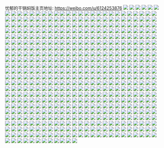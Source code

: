 忧郁的干锅焖饭主页地址: https://weibo.com/u/6124253876 
![](https://wx4.sinaimg.cn/mw2000/006GsKckly1h9ez8icnlnj30mz0ka0vz.jpg) 
![](https://wx4.sinaimg.cn/mw2000/006GsKckly1h9eyzya36gj30mz08gwev.jpg) 
![](https://wx4.sinaimg.cn/mw2000/006GsKckly1h9ey9s7nzij30sg099wgf.jpg) 
![](https://wx4.sinaimg.cn/mw2000/006GsKckly1h9etzf5dm7j308b08b0sm.jpg) 
![](https://wx4.sinaimg.cn/mw2000/006GsKckly1h9etzfcpxpj308b08b3yj.jpg) 
![](https://wx4.sinaimg.cn/mw2000/006GsKckly1h9etzfkvmkj308b08bq2v.jpg) 
![](https://wx4.sinaimg.cn/mw2000/006GsKckly1h9etzft1xaj308b08ba9y.jpg) 
![](https://wx4.sinaimg.cn/mw2000/006GsKckly1h9etzg009aj308b08b3ym.jpg) 
![](https://wx4.sinaimg.cn/mw2000/006GsKckly1h9etzgabx3j308b08bmx3.jpg) 
![](https://wx4.sinaimg.cn/mw2000/006GsKckly1h9etzgi089j308b08bdfs.jpg) 
![](https://wx4.sinaimg.cn/mw2000/006GsKckly1h9etzeqip7j308b08bdft.jpg) 
![](https://wx4.sinaimg.cn/mw2000/006GsKckly1h9etzgp1jcj308b08bq2w.jpg) 
![](https://wx4.sinaimg.cn/mw2000/006GsKckly1h9estdivlej31m120c7wh.jpg) 
![](https://wx4.sinaimg.cn/mw2000/006GsKckly1h9em09efqdj30n01dsgpk.jpg) 
![](https://wx4.sinaimg.cn/mw2000/006GsKckly1h9duochwqaj30n00hwwg8.jpg) 
![](https://wx4.sinaimg.cn/mw2000/006GsKckly1h9dj7imtyjj30mz0gv75t.jpg) 
![](https://wx4.sinaimg.cn/mw2000/006GsKckly1h9d0r8miz7j30n01ds4cu.jpg) 
![](https://wx4.sinaimg.cn/mw2000/006GsKckly1h9d0ox98pnj30n01ds1bt.jpg) 
![](https://wx4.sinaimg.cn/mw2000/006GsKckly1h9cu45gqquj30mz0b10u8.jpg) 
![](https://wx4.sinaimg.cn/mw2000/006GsKckly1h9cqtadcuyj31ds0n0qu5.jpg) 
![](https://wx4.sinaimg.cn/mw2000/006GsKckly1h9cmrhu5pcj30n01dsdk4.jpg) 
![](https://wx4.sinaimg.cn/mw2000/006GsKckly1h9cmrg51q6j30n01ds0y9.jpg) 
![](https://wx4.sinaimg.cn/mw2000/006GsKckly1h9cffo44roj30n01dsjtu.jpg) 
![](https://wx4.sinaimg.cn/mw2000/006GsKckly1h9ccro6w5wj30wm17inbf.jpg) 
![](https://wx4.sinaimg.cn/mw2000/006GsKckly1h9bvbof6r2j30n01dshdt.jpg) 
![](https://wx4.sinaimg.cn/mw2000/006GsKckly1h9bvbf6vs7j30n01dsqv5.jpg) 
![](https://wx4.sinaimg.cn/mw2000/006GsKckly1h9bvbd4ftxj30n01dsqv5.jpg) 
![](https://wx4.sinaimg.cn/mw2000/006GsKckly1h9bsc1bskaj30n01ds4qp.jpg) 
![](https://wx4.sinaimg.cn/mw2000/006GsKckly1h9ble1d3zzj30n01dsq6y.jpg) 
![](https://wx4.sinaimg.cn/mw2000/006GsKckly1h9ble2yjgbj30n01dse1r.jpg) 
![](https://wx4.sinaimg.cn/mw2000/006GsKckly1h9bl16bp30j30n01dsqv5.jpg) 
![](https://wx4.sinaimg.cn/mw2000/006GsKckly1h9bl16qzbbj30n01dsdhx.jpg) 
![](https://wx4.sinaimg.cn/mw2000/006GsKckly1h9bjwsqjbqj30n01ds49d.jpg) 
![](https://wx4.sinaimg.cn/mw2000/006GsKckly1h9bi6n9j4aj30n01ds1kx.jpg) 
![](https://wx4.sinaimg.cn/mw2000/006GsKckly1h9bhncvyw9j30n01dsx6p.jpg) 
![](https://wx4.sinaimg.cn/mw2000/006GsKckly1h9acy6waqcj30wm17inbf.jpg) 
![](https://wx4.sinaimg.cn/mw2000/006GsKckly1h9a2t2kwp3j30n01dswme.jpg) 
![](https://wx4.sinaimg.cn/mw2000/006GsKckly1h99zv2haunj308b08b0sm.jpg) 
![](https://wx4.sinaimg.cn/mw2000/006GsKckly1h99zv30hu5j308b08b3yj.jpg) 
![](https://wx4.sinaimg.cn/mw2000/006GsKckly1h99zv3bzmkj308b08bq2v.jpg) 
![](https://wx4.sinaimg.cn/mw2000/006GsKckly1h99zv481kuj308b08ba9y.jpg) 
![](https://wx4.sinaimg.cn/mw2000/006GsKckly1h99zv4tqvij308b08b3ym.jpg) 
![](https://wx4.sinaimg.cn/mw2000/006GsKckly1h99zv53t1zj308b08bmx3.jpg) 
![](https://wx4.sinaimg.cn/mw2000/006GsKckly1h99zv3u6y1j308b08bdfs.jpg) 
![](https://wx4.sinaimg.cn/mw2000/006GsKckly1h99zv5bqcrj308b08bdft.jpg) 
![](https://wx4.sinaimg.cn/mw2000/006GsKckly1h99zv5mzuwj308b08bq2w.jpg) 
![](https://wx4.sinaimg.cn/mw2000/006GsKckly1h99c96zshlj30n017ywgi.jpg) 
![](https://wx4.sinaimg.cn/mw2000/006GsKckly1h99ca1yzmrj30h30su0tv.jpg) 
![](https://wx4.sinaimg.cn/mw2000/006GsKckly1h99ca2adyjj30mz0ktjss.jpg) 
![](https://wx4.sinaimg.cn/mw2000/006GsKckly1h999ddhvxmj30n01dsq61.jpg) 
![](https://wx4.sinaimg.cn/mw2000/006GsKckly1h999bd1od8j30n00koabe.jpg) 
![](https://wx4.sinaimg.cn/mw2000/006GsKckly1h9952aaa7fj30mz0ie75t.jpg) 
![](https://wx4.sinaimg.cn/mw2000/006GsKckly1h992swlrn3j308b08b0sm.jpg) 
![](https://wx4.sinaimg.cn/mw2000/006GsKckly1h992t761qlj308b08b3yj.jpg) 
![](https://wx4.sinaimg.cn/mw2000/006GsKckly1h992swtmosj308b08bq2v.jpg) 
![](https://wx4.sinaimg.cn/mw2000/006GsKckly1h992sx2lfij308b08ba9y.jpg) 
![](https://wx4.sinaimg.cn/mw2000/006GsKckly1h992sxdummj308b08b3ym.jpg) 
![](https://wx4.sinaimg.cn/mw2000/006GsKckly1h992sxp87rj308b08bmx3.jpg) 
![](https://wx4.sinaimg.cn/mw2000/006GsKckly1h992sy29bdj308b08bdfs.jpg) 
![](https://wx4.sinaimg.cn/mw2000/006GsKckly1h992sybtbfj308b08bdft.jpg) 
![](https://wx4.sinaimg.cn/mw2000/006GsKckly1h992swf0g8j308b08bq2w.jpg) 
![](https://wx4.sinaimg.cn/mw2000/006GsKckly1h98bghpdnxj30tx0txjtp.jpg) 
![](https://wx4.sinaimg.cn/mw2000/006GsKckly1h98aifvyl0j30n01dsnka.jpg) 
![](https://wx4.sinaimg.cn/mw2000/006GsKckly1h981r4ycqvj30mz0ryteh.jpg) 
![](https://wx4.sinaimg.cn/mw2000/006GsKckly1h980tut2rpj30k70fojug.jpg) 
![](https://wx4.sinaimg.cn/mw2000/006GsKckly1h97zqdo7xuj31ds0n0k55.jpg) 
![](https://wx4.sinaimg.cn/mw2000/006GsKckly1h97zqclxzgj31ds0n0qst.jpg) 
![](https://wx4.sinaimg.cn/mw2000/006GsKckly1h9729zbghpj31ds0n0goq.jpg) 
![](https://wx4.sinaimg.cn/mw2000/006GsKckly1h970b8laipj30n01dsqby.jpg) 
![](https://wx4.sinaimg.cn/mw2000/006GsKckly1h96o52mi4dj30n01dsah5.jpg) 
![](https://wx4.sinaimg.cn/mw2000/006GsKckly1h95pbw20ucj30h50jsq63.jpg) 
![](https://wx4.sinaimg.cn/mw2000/006GsKckly1h94tznpnkjj31ds0n0nd7.jpg) 
![](https://wx4.sinaimg.cn/mw2000/006GsKckly1h94svfgzyaj30q90q9jvx.jpg) 
![](https://wx4.sinaimg.cn/mw2000/006GsKckly1h94svf2pd9j30jg0dm75v.jpg) 
![](https://wx4.sinaimg.cn/mw2000/006GsKckly1h947mfbydij31ds0n0gqm.jpg) 
![](https://wx4.sinaimg.cn/mw2000/006GsKckly1h933bbxnapj31ds0n0193.jpg) 
![](https://wx4.sinaimg.cn/mw2000/006GsKckly1h931oqkkapj31ds0n0wj8.jpg) 
![](https://wx4.sinaimg.cn/mw2000/006GsKckly1h92kvpgny0j30n01dsqa2.jpg) 
![](https://wx4.sinaimg.cn/mw2000/006GsKckly1h92iooimxjj31ds0n0h0e.jpg) 
![](https://wx4.sinaimg.cn/mw2000/006GsKckly1h92iopkofyj31ds0n0aqg.jpg) 
![](https://wx4.sinaimg.cn/mw2000/006GsKckly1h92ioqvyf5j31ds0n017m.jpg) 
![](https://wx4.sinaimg.cn/mw2000/006GsKckly1h92b0kvo8nj31ds0n0798.jpg) 
![](https://wx4.sinaimg.cn/mw2000/006GsKckly1h927bex86kj31ds0n07fz.jpg) 
![](https://wx4.sinaimg.cn/mw2000/006GsKckly1h927bh2bw5j31ds0n0nea.jpg) 
![](https://wx4.sinaimg.cn/mw2000/006GsKckly1h921in2t5dj30cz0ewdhp.jpg) 
![](https://wx4.sinaimg.cn/mw2000/006GsKckly1h914gc3rcmj30n01dsmyv.jpg) 
![](https://wx4.sinaimg.cn/mw2000/006GsKckly1h911ch22sgj31ds0n0n8u.jpg) 
![](https://wx4.sinaimg.cn/mw2000/006GsKckly1h90y1gfyl4j30n01dsar9.jpg) 
![](https://wx4.sinaimg.cn/mw2000/006GsKckly1h90vb96nhnj30n00kk0td.jpg) 
![](https://wx4.sinaimg.cn/mw2000/006GsKckly1h90oj4wmhxj30n01dsaja.jpg) 
![](https://wx4.sinaimg.cn/mw2000/006GsKckly1h908ac3dl9j30qo5qhe81.jpg) 
![](https://wx4.sinaimg.cn/mw2000/006GsKckly1h903ibz24dj30n01dsq8a.jpg) 
![](https://wx4.sinaimg.cn/mw2000/006GsKckly1h8zqu2ckx3j31250tcwmr.jpg) 
![](https://wx4.sinaimg.cn/mw2000/006GsKckly1h8z45c7aj9j30n01dsnhj.jpg) 
![](https://wx4.sinaimg.cn/mw2000/006GsKckly1h8yvdoc6cij30n00fcgnp.jpg) 
![](https://wx4.sinaimg.cn/mw2000/006GsKckly1h8ygy2ztb2j30gy0h677w.jpg) 
![](https://wx4.sinaimg.cn/mw2000/006GsKckly1h8ygy38zbqj30gy0h6n1g.jpg) 
![](https://wx4.sinaimg.cn/mw2000/006GsKckly1h8ygy3gpnwj30gy0h6dib.jpg) 
![](https://wx4.sinaimg.cn/mw2000/006GsKckly1h8ygy3qo2pj30gy0h6jvk.jpg) 
![](https://wx4.sinaimg.cn/mw2000/006GsKckly1h8ygy416xvj30gy0h6dkc.jpg) 
![](https://wx4.sinaimg.cn/mw2000/006GsKckly1h8ygy4k33cj30gy0h6n07.jpg) 
![](https://wx4.sinaimg.cn/mw2000/006GsKckly1h8ygy4u9xyj30gy0h6djp.jpg) 
![](https://wx4.sinaimg.cn/mw2000/006GsKckly1h8ygy53kzlj30gy0h6n1u.jpg) 
![](https://wx4.sinaimg.cn/mw2000/006GsKckly1h8ygy2ndf6j30gy0h641s.jpg) 
![](https://wx4.sinaimg.cn/mw2000/006GsKckly1h8yemoz2itj31ds0n0jvb.jpg) 
![](https://wx4.sinaimg.cn/mw2000/006GsKckly1h8yee5y2ksj31ds0n0tbs.jpg) 
![](https://wx4.sinaimg.cn/mw2000/006GsKckly1h8xvii3iegj31ds0n0dsr.jpg) 
![](https://wx4.sinaimg.cn/mw2000/006GsKckly1h8xf0504a0j30vp0stan5.jpg) 
![](https://wx4.sinaimg.cn/mw2000/006GsKckly1h8x9qo2mnjj308b08b0sm.jpg) 
![](https://wx4.sinaimg.cn/mw2000/006GsKckly1h8x9qo8x1pj308b08b3yj.jpg) 
![](https://wx4.sinaimg.cn/mw2000/006GsKckly1h8x9qofrbwj308b08bq2v.jpg) 
![](https://wx4.sinaimg.cn/mw2000/006GsKckly1h8x9qonhtqj308b08ba9y.jpg) 
![](https://wx4.sinaimg.cn/mw2000/006GsKckly1h8x9qotb2mj308b08b3ym.jpg) 
![](https://wx4.sinaimg.cn/mw2000/006GsKckly1h8x9qoyjfbj308b08bmx3.jpg) 
![](https://wx4.sinaimg.cn/mw2000/006GsKckly1h8x9qnwnftj308b08bdfs.jpg) 
![](https://wx4.sinaimg.cn/mw2000/006GsKckly1h8x9qp93jfj308b08bdft.jpg) 
![](https://wx4.sinaimg.cn/mw2000/006GsKckly1h8x9qpg5c8j308b08bq2w.jpg) 
![](https://wx4.sinaimg.cn/mw2000/006GsKckly1h8wqgr3w8qj30u011tdh6.jpg) 
![](https://wx4.sinaimg.cn/mw2000/006GsKckly1h8wptah437j30n01dsjzn.jpg) 
![](https://wx4.sinaimg.cn/mw2000/006GsKckly1h8wptmqye2j30n01dsajh.jpg) 
![](https://wx4.sinaimg.cn/mw2000/006GsKckly1h8wkgwss6bj30n015btdg.jpg) 
![](https://wx4.sinaimg.cn/mw2000/006GsKckly1h8wfs3bd2oj30mz0a1wgu.jpg) 
![](https://wx4.sinaimg.cn/mw2000/006GsKckly1h8wasaauvdj30n01dsnhi.jpg) 
![](https://wx4.sinaimg.cn/mw2000/006GsKckly1h8vqwioe27j308b08b0sm.jpg) 
![](https://wx4.sinaimg.cn/mw2000/006GsKckly1h8vqwiui4tj308b08b3yj.jpg) 
![](https://wx4.sinaimg.cn/mw2000/006GsKckly1h8vqwj4rocj308b08bq2v.jpg) 
![](https://wx4.sinaimg.cn/mw2000/006GsKckly1h8vqwjc8ouj308b08ba9y.jpg) 
![](https://wx4.sinaimg.cn/mw2000/006GsKckly1h8vqwjixjij308b08b3ym.jpg) 
![](https://wx4.sinaimg.cn/mw2000/006GsKckly1h8vqwjoyc7j308b08bmx3.jpg) 
![](https://wx4.sinaimg.cn/mw2000/006GsKckly1h8vqwigx49j308b08bdfs.jpg) 
![](https://wx4.sinaimg.cn/mw2000/006GsKckly1h8vqwjxuejj308b08bdft.jpg) 
![](https://wx4.sinaimg.cn/mw2000/006GsKckly1h8vqwk58ugj308b08bq2w.jpg) 
![](https://wx4.sinaimg.cn/mw2000/006GsKckly1h8voif2dbyj30n01dstdc.jpg) 
![](https://wx4.sinaimg.cn/mw2000/006GsKckly1h8vj795f7sj30n01ds45n.jpg) 
![](https://wx4.sinaimg.cn/mw2000/006GsKckly1h8vg1j26vcj31ds0n0wzl.jpg) 
![](https://wx4.sinaimg.cn/mw2000/006GsKckly1h8vg1la48bj31ds0n0dyp.jpg) 
![](https://wx4.sinaimg.cn/mw2000/006GsKckly1h8vg1hdfurj31ds0n0kcl.jpg) 
![](https://wx4.sinaimg.cn/mw2000/006GsKckly1h8vduj9l2kj31ds0n0ahn.jpg) 
![](https://wx4.sinaimg.cn/mw2000/006GsKckly1h8vcr5d8o2j30u01407b0.jpg) 
![](https://wx4.sinaimg.cn/mw2000/006GsKckly1h8v6w6ybsjj31ds0n0dxm.jpg) 
![](https://wx4.sinaimg.cn/mw2000/006GsKckly1h8v6w848kbj31ds0n0qk9.jpg) 
![](https://wx4.sinaimg.cn/mw2000/006GsKckly1h8v6w8wlo5j31ds0n07g3.jpg) 
![](https://wx4.sinaimg.cn/mw2000/006GsKckly1h8v6wb02s3j31ds0n01kx.jpg) 
![](https://wx4.sinaimg.cn/mw2000/006GsKckly1h8v5dzjhdvj30mw06qt9t.jpg) 
![](https://wx4.sinaimg.cn/mw2000/006GsKckly1h8v5dzu26uj30rs14a431.jpg) 
![](https://wx4.sinaimg.cn/mw2000/006GsKckly1h8v5e052caj30rs15o44v.jpg) 
![](https://wx4.sinaimg.cn/mw2000/006GsKckly1h8v5e0e3jrj30nx0nxtbo.jpg) 
![](https://wx4.sinaimg.cn/mw2000/006GsKckly1h8v3gyrl4gj30n01dswuy.jpg) 
![](https://wx4.sinaimg.cn/mw2000/006GsKckly1h8v3gxujtpj30n01dsn0x.jpg) 
![](https://wx4.sinaimg.cn/mw2000/006GsKckly1h8v1tkplmvj30n01ds0vu.jpg) 
![](https://wx4.sinaimg.cn/mw2000/006GsKckly1h8uz6kf2bvj31ds0n0qio.jpg) 
![](https://wx4.sinaimg.cn/mw2000/006GsKckly1h8uwy2wy7jj308b08b0sm.jpg) 
![](https://wx4.sinaimg.cn/mw2000/006GsKckly1h8uwy338lpj308b08b3yj.jpg) 
![](https://wx4.sinaimg.cn/mw2000/006GsKckly1h8uwy39n30j308b08bq2v.jpg) 
![](https://wx4.sinaimg.cn/mw2000/006GsKckly1h8uwy3f08uj308b08ba9y.jpg) 
![](https://wx4.sinaimg.cn/mw2000/006GsKckly1h8uwy3k7daj308b08b3ym.jpg) 
![](https://wx4.sinaimg.cn/mw2000/006GsKckly1h8uwy2quhjj308b08bmx3.jpg) 
![](https://wx4.sinaimg.cn/mw2000/006GsKckly1h8uwy3qfu1j308b08bdfs.jpg) 
![](https://wx4.sinaimg.cn/mw2000/006GsKckly1h8uwy3x9uzj308b08bdft.jpg) 
![](https://wx4.sinaimg.cn/mw2000/006GsKckly1h8uwy421hkj308b08bq2w.jpg) 
![](https://wx4.sinaimg.cn/mw2000/006GsKckly1h8u7tc8n4uj30n013q0xm.jpg) 
![](https://wx4.sinaimg.cn/mw2000/006GsKckly1h8u7tbzantj30n010jag0.jpg) 
![](https://wx4.sinaimg.cn/mw2000/006GsKckly1h8u3s15d4zj30lm0xtgqb.jpg) 
![](https://wx4.sinaimg.cn/mw2000/006GsKckly1h8u3s1g6t5j30k60xftfh.jpg) 
![](https://wx4.sinaimg.cn/mw2000/006GsKckly1h8u1of6vezj30jm0ivjtt.jpg) 
![](https://wx4.sinaimg.cn/mw2000/006GsKckly1h8t6pt3x3pj30n01dsdun.jpg) 
![](https://wx4.sinaimg.cn/mw2000/006GsKckly1h8t6p7atb2j32de35sqv5.jpg) 
![](https://wx4.sinaimg.cn/mw2000/006GsKckly1h8t5bo3umfj30n01ds0vu.jpg) 
![](https://wx4.sinaimg.cn/mw2000/006GsKckly1h8t2jfqdj5j31ds0n0qr3.jpg) 
![](https://wx4.sinaimg.cn/mw2000/006GsKckly1h8stc3imjxj30dz030wf6.jpg) 
![](https://wx4.sinaimg.cn/mw2000/006GsKckly1h8srdsas68j30sg0sgqb9.jpg) 
![](https://wx4.sinaimg.cn/mw2000/006GsKckly1h8sr7ze0y1j30n01ds4e9.jpg) 
![](https://wx4.sinaimg.cn/mw2000/006GsKckly1h8squg9ithj30n00aewfv.jpg) 
![](https://wx4.sinaimg.cn/mw2000/006GsKckly1h8smtv7033j308b08b0sm.jpg) 
![](https://wx4.sinaimg.cn/mw2000/006GsKckly1h8smtvd0zxj308b08b3yj.jpg) 
![](https://wx4.sinaimg.cn/mw2000/006GsKckly1h8smtvphjwj308b08bq2v.jpg) 
![](https://wx4.sinaimg.cn/mw2000/006GsKckly1h8smtuymtaj308b08ba9y.jpg) 
![](https://wx4.sinaimg.cn/mw2000/006GsKckly1h8smtvwmkuj308b08b3ym.jpg) 
![](https://wx4.sinaimg.cn/mw2000/006GsKckly1h8smtx0pnbj308b08bmx3.jpg) 
![](https://wx4.sinaimg.cn/mw2000/006GsKckly1h8smtyclgpj308b08bdfs.jpg) 
![](https://wx4.sinaimg.cn/mw2000/006GsKckly1h8smtyjvajj308b08bdft.jpg) 
![](https://wx4.sinaimg.cn/mw2000/006GsKckly1h8smtyshzcj308b08bq2w.jpg) 
![](https://wx4.sinaimg.cn/mw2000/006GsKckly1h8smkoyivij30sg0rgaf7.jpg) 
![](https://wx4.sinaimg.cn/mw2000/006GsKckly1h8smkp8h3qj30dc0dcmyc.jpg) 
![](https://wx4.sinaimg.cn/mw2000/006GsKckly1h8smisomvyj32de35sqv5.jpg) 
![](https://wx4.sinaimg.cn/mw2000/006GsKckly1h8rjhr9n9jj308b08b744.jpg) 
![](https://wx4.sinaimg.cn/mw2000/006GsKckly1h8rjhrfnwoj308b08bwef.jpg) 
![](https://wx4.sinaimg.cn/mw2000/006GsKckly1h8rjhr1lrsj308b08ba9x.jpg) 
![](https://wx4.sinaimg.cn/mw2000/006GsKckly1h8rjhrlkswj308b08bdfo.jpg) 
![](https://wx4.sinaimg.cn/mw2000/006GsKckly1h8rjhrq4lsj308b08baa2.jpg) 
![](https://wx4.sinaimg.cn/mw2000/006GsKckly1h8rjhruucxj308b08bdfp.jpg) 
![](https://wx4.sinaimg.cn/mw2000/006GsKckly1h8rjhs05h0j308b08b0sm.jpg) 
![](https://wx4.sinaimg.cn/mw2000/006GsKckly1h8rjhs8l5wj308b08bmx2.jpg) 
![](https://wx4.sinaimg.cn/mw2000/006GsKckly1h8rjhsilgaj308b08b0sm.jpg) 
![](https://wx4.sinaimg.cn/mw2000/006GsKckly1h8qt48jm7jj308b08b0sm.jpg) 
![](https://wx4.sinaimg.cn/mw2000/006GsKckly1h8qt48pqa5j308b08b3yj.jpg) 
![](https://wx4.sinaimg.cn/mw2000/006GsKckly1h8qt48wnq4j308b08bq2v.jpg) 
![](https://wx4.sinaimg.cn/mw2000/006GsKckly1h8qt492jumj308b08ba9y.jpg) 
![](https://wx4.sinaimg.cn/mw2000/006GsKckly1h8qt4980gej308b08b3ym.jpg) 
![](https://wx4.sinaimg.cn/mw2000/006GsKckly1h8qt49c0k7j308b08bmx3.jpg) 
![](https://wx4.sinaimg.cn/mw2000/006GsKckly1h8qt49h8dlj308b08bdfs.jpg) 
![](https://wx4.sinaimg.cn/mw2000/006GsKckly1h8qt49m4vfj308b08bdft.jpg) 
![](https://wx4.sinaimg.cn/mw2000/006GsKckly1h8qt48e9l4j308b08bq2w.jpg) 
![](https://wx4.sinaimg.cn/mw2000/006GsKckly1h8qlnqmey2j30n0123gpz.jpg) 
![](https://wx4.sinaimg.cn/mw2000/006GsKckly1h8qgsglbwlj30zo0p07eh.jpg) 
![](https://wx4.sinaimg.cn/mw2000/006GsKckly1h8qgsgy35xj30w01kwh1h.jpg) 
![](https://wx4.sinaimg.cn/mw2000/006GsKckly1h8qdkqi08jj30n00z2tdm.jpg) 
![](https://wx4.sinaimg.cn/mw2000/006GsKckly1h8pqpgvhv7j30n00ac0t8.jpg) 
![](https://wx4.sinaimg.cn/mw2000/006GsKckly8h8pcyv6i5tj30go0p4jzt.jpg) 
![](https://wx4.sinaimg.cn/mw2000/006GsKckly1h8p6rogj7kj316e16eamf.jpg) 
![](https://wx4.sinaimg.cn/mw2000/006GsKckly1h8p6roueavj30u01907fq.jpg) 
![](https://wx4.sinaimg.cn/mw2000/006GsKckly1h8os9s1v02j30u70u0783.jpg) 
![](https://wx4.sinaimg.cn/mw2000/006GsKckly1h8orbpqwcnj30n01dstdj.jpg) 
![](https://wx4.sinaimg.cn/mw2000/006GsKckly1h8opr4bqnnj30n01dsjsk.jpg) 
![](https://wx4.sinaimg.cn/mw2000/006GsKckly1h8ogm5dztdj31ds0n0k7f.jpg) 
![](https://wx4.sinaimg.cn/mw2000/006GsKckly1h8o9ecqruej30mz0g1aci.jpg) 
![](https://wx4.sinaimg.cn/mw2000/006GsKckly1h8ncnw3dx1j30n01ds46b.jpg) 
![](https://wx4.sinaimg.cn/mw2000/006GsKckly1h8n7ibhe1jj30gi12t46v.jpg) 
![](https://wx4.sinaimg.cn/mw2000/006GsKckly1h8n7ibw501j30gs138110.jpg) 
![](https://wx4.sinaimg.cn/mw2000/006GsKckly1h8n015wx8tj30px0px75n.jpg) 
![](https://wx4.sinaimg.cn/mw2000/006GsKckly1h8n0169w8tj30q70q775o.jpg) 
![](https://wx4.sinaimg.cn/mw2000/006GsKckly1h8n016n253j30rb0rbdi7.jpg) 
![](https://wx4.sinaimg.cn/mw2000/006GsKckly1h8n015l47qj30mw0mw0u1.jpg) 
![](https://wx4.sinaimg.cn/mw2000/006GsKckly1h8lp5ujzxgj30n01dsthn.jpg) 
![](https://wx4.sinaimg.cn/mw2000/006GsKckly1h8lp5u3wcyj30n01dstkg.jpg) 
![](https://wx4.sinaimg.cn/mw2000/006GsKckly1h8l8dki7rhj31ds0n0trv.jpg) 
![](https://wx4.sinaimg.cn/mw2000/006GsKckly1h8l8e6d8z0j31ds0n0h0p.jpg) 
![](https://wx4.sinaimg.cn/mw2000/006GsKckly1h8l8d4cxfoj31ds0n04dn.jpg) 
![](https://wx4.sinaimg.cn/mw2000/006GsKckly1h8khcuki71j30n00yuagi.jpg) 
![](https://wx4.sinaimg.cn/mw2000/006GsKckly1h8khcubfkoj30u0190ted.jpg) 
![](https://wx4.sinaimg.cn/mw2000/006GsKckly1h8k4x6byphj30n01ds4kp.jpg) 
![](https://wx4.sinaimg.cn/mw2000/006GsKckly1h8k1kn1ixvj30mz055mx5.jpg) 
![](https://wx4.sinaimg.cn/mw2000/006GsKckly1h8k1omemnnj30mz0qy75u.jpg) 
![](https://wx4.sinaimg.cn/mw2000/006GsKckly1h8ioskkea7j30n01dswkh.jpg) 
![](https://wx4.sinaimg.cn/mw2000/006GsKckly1h8imkowsadj30jj0ittb8.jpg) 
![](https://wx4.sinaimg.cn/mw2000/006GsKckly1h8iip48zuqj30n01dsae5.jpg) 
![](https://wx4.sinaimg.cn/mw2000/006GsKckly1h8iec1smsrj30n01ds4qp.jpg) 
![](https://wx4.sinaimg.cn/mw2000/006GsKckly1h8iebmo9mmj30n01dsawu.jpg) 
![](https://wx4.sinaimg.cn/mw2000/006GsKckly1h8h7r645jxj30z40jstf8.jpg) 
![](https://wx4.sinaimg.cn/mw2000/006GsKckly1h8h5clz4w2j30k209k0u3.jpg) 
![](https://wx4.sinaimg.cn/mw2000/006GsKckly1h8g1l8f0zqj30n009xq3y.jpg) 
![](https://wx4.sinaimg.cn/mw2000/006GsKckly1h8ew24wciwj30qp0zkdll.jpg) 
![](https://wx4.sinaimg.cn/mw2000/006GsKckly1h8e76j1vdej31jk2bc1ky.jpg) 
![](https://wx4.sinaimg.cn/mw2000/006GsKckly1h8cr833wfpj307208qjrk.jpg) 
![](https://wx4.sinaimg.cn/mw2000/006GsKckly1h8bxvb9fe9j30n01dsaik.jpg) 
![](https://wx4.sinaimg.cn/mw2000/006GsKckly1h8bwnmb5o1j30n01ds14l.jpg) 
![](https://wx4.sinaimg.cn/mw2000/006GsKckly1h8bviymvn9j30ji0ybk0c.jpg) 
![](https://wx4.sinaimg.cn/mw2000/006GsKckly1h8btai3dlij30qo1bfdnj.jpg) 
![](https://wx4.sinaimg.cn/mw2000/006GsKckly1h8btaiubk9j30sg1ekwvt.jpg) 
![](https://wx4.sinaimg.cn/mw2000/006GsKckly1h8bi7rmcl5j30n01ds7c4.jpg) 
![](https://wx4.sinaimg.cn/mw2000/006GsKckly1h8bhzf6r19j310005sab1.jpg) 
![](https://wx4.sinaimg.cn/mw2000/006GsKckly1h8as45by6qj30u00z3qcu.jpg) 
![](https://wx4.sinaimg.cn/mw2000/006GsKckly1h88mgmiy9aj30u00u00th.jpg) 
![](https://wx4.sinaimg.cn/mw2000/006GsKckly1h87cpvrqw7j32c0340hdu.jpg) 
![](https://wx4.sinaimg.cn/mw2000/006GsKckly1h878u329t0j30n01dsgr4.jpg) 
![](https://wx4.sinaimg.cn/mw2000/006GsKckly1h8760604z7j30rd0plgnn.jpg) 
![](https://wx4.sinaimg.cn/mw2000/006GsKckly1h86u6w1mh6j30mz0blmxl.jpg) 
![](https://wx4.sinaimg.cn/mw2000/006GsKckly1h8639sn6w1j32c0340x6q.jpg) 
![](https://wx4.sinaimg.cn/mw2000/006GsKckly1h85xka2firj30rs0weag9.jpg) 
![](https://wx4.sinaimg.cn/mw2000/006GsKckly1h85xkakbv2j30qt15o44m.jpg) 
![](https://wx4.sinaimg.cn/mw2000/006GsKckly1h85xkbcgzwj30rs10pjyi.jpg) 
![](https://wx4.sinaimg.cn/mw2000/006GsKckly1h85xkc1tqkj30rs15ok4j.jpg) 
![](https://wx4.sinaimg.cn/mw2000/006GsKckly1h84r5ny7o4j30sg0sg75v.jpg) 
![](https://wx4.sinaimg.cn/mw2000/006GsKckly1h84qv70u76j30hw1gtn45.jpg) 
![](https://wx4.sinaimg.cn/mw2000/006GsKckly1h84j4q4e45j30n01ds0vd.jpg) 
![](https://wx4.sinaimg.cn/mw2000/006GsKckly1h84j4psi6aj30n01dsjtq.jpg) 
![](https://wx4.sinaimg.cn/mw2000/006GsKckly1h84bgjkcgcj30n017346y.jpg) 
![](https://wx4.sinaimg.cn/mw2000/006GsKckly1h83uvd208tj30n01ds4cn.jpg) 
![](https://wx4.sinaimg.cn/mw2000/006GsKckly1h837m1i09uj30n01ds423.jpg) 
![](https://wx4.sinaimg.cn/mw2000/006GsKckly1h837m0ulzwj30n01dswiy.jpg) 
![](https://wx4.sinaimg.cn/mw2000/006GsKckly1h80iy3h3osj32pn27vqv5.jpg) 
![](https://wx4.sinaimg.cn/mw2000/006GsKckly1h80eoxfs47j30jr06zgna.jpg) 
![](https://wx4.sinaimg.cn/mw2000/006GsKckly1h8097tygcrj30u01407a5.jpg) 
![](https://wx4.sinaimg.cn/mw2000/006GsKckly1h7w72hjzsoj30sg0p0q4w.jpg) 
![](https://wx4.sinaimg.cn/mw2000/006GsKckly1h7w725cyfej30wi0nkq62.jpg) 
![](https://wx4.sinaimg.cn/mw2000/006GsKckly1h7vw7pqxa0j31wx0u07f0.jpg) 
![](https://wx4.sinaimg.cn/mw2000/006GsKckly1h7vvkkdpncj31ds0n0dny.jpg) 
![](https://wx4.sinaimg.cn/mw2000/006GsKckly1h7vvklba77j31ds0n0ah1.jpg) 
![](https://wx4.sinaimg.cn/mw2000/006GsKckly1h7vvknof15j31ds0n0aji.jpg) 
![](https://wx4.sinaimg.cn/mw2000/006GsKckly1h7vtb22mguj30n00mc422.jpg) 
![](https://wx4.sinaimg.cn/mw2000/006GsKckly1h7vqhs6xamj30n01dskey.jpg) 
![](https://wx4.sinaimg.cn/mw2000/006GsKckly1h7vq59i7afj306p06nglu.jpg) 
![](https://wx4.sinaimg.cn/mw2000/006GsKckly1h7vq4bf0dhj30n01dsdtk.jpg) 
![](https://wx4.sinaimg.cn/mw2000/006GsKckly1h7vdlosqy9j30k00qztcq.jpg) 
![](https://wx4.sinaimg.cn/mw2000/006GsKckly1h7uj4mtqsqj30n01dstts.jpg) 
![](https://wx4.sinaimg.cn/mw2000/006GsKckly1h7u4pht6txj30qo0zkq9l.jpg) 
![](https://wx4.sinaimg.cn/mw2000/006GsKckly1h7u4ph8w3pj30u00u0gn4.jpg) 
![](https://wx4.sinaimg.cn/mw2000/006GsKckly1h7u4pi2hi3j30ku0ku0tf.jpg) 
![](https://wx4.sinaimg.cn/mw2000/006GsKckly1h7tlbcnc05j30n01dsagr.jpg) 
![](https://wx4.sinaimg.cn/mw2000/006GsKckly1h7pvm66ca6j30kg0kv444.jpg) 
![](https://wx4.sinaimg.cn/mw2000/006GsKckly1h7podbnqzvj30n01dswh9.jpg) 
![](https://wx4.sinaimg.cn/mw2000/006GsKckly1h7pkdppap4j30n00fr0u8.jpg) 
![](https://wx4.sinaimg.cn/mw2000/006GsKckly1h7pkdpcigrj30n01dstdx.jpg) 
![](https://wx4.sinaimg.cn/mw2000/006GsKckly1h7pjt0rz85j30n01dsafy.jpg) 
![](https://wx4.sinaimg.cn/mw2000/006GsKckly1h7pdd42f19j30n01ds43q.jpg) 
![](https://wx4.sinaimg.cn/mw2000/006GsKckly1h7o8d8soozj30u015gjzx.jpg) 
![](https://wx4.sinaimg.cn/mw2000/006GsKckly1h7k348grs3j30bs064q3i.jpg) 
![](https://wx4.sinaimg.cn/mw2000/006GsKckly1h7k2zmjxtvj30u0140dla.jpg) 
![](https://wx4.sinaimg.cn/mw2000/006GsKckly1h7i008zwbpj309y0drwen.jpg) 
![](https://wx4.sinaimg.cn/mw2000/006GsKckly1h7hx5whwzfj30mz0uktgb.jpg) 
![](https://wx4.sinaimg.cn/mw2000/006GsKckly1h7f274gzctj30n00inq34.jpg) 
![](https://wx4.sinaimg.cn/mw2000/006GsKckly1h7ei6nze0pj30u10u0my7.jpg) 
![](https://wx4.sinaimg.cn/mw2000/006GsKckly1h7be1ofq0jj30js03pwf3.jpg) 
![](https://wx4.sinaimg.cn/mw2000/006GsKckly1h7aw0im6kaj30n01dswge.jpg) 
![](https://wx4.sinaimg.cn/mw2000/006GsKckly1h79ulajuigj30n01dsdot.jpg) 
![](https://wx4.sinaimg.cn/mw2000/006GsKckly1h79ud1f3z8j31400sgq9x.jpg) 
![](https://wx4.sinaimg.cn/mw2000/006GsKckly1h79s42dr0dj30n01dsdkw.jpg) 
![](https://wx4.sinaimg.cn/mw2000/006GsKckly1h78hwwvia5j30gt0osq5z.jpg) 
![](https://wx4.sinaimg.cn/mw2000/006GsKckly1h77kpbblzij30n01ds77h.jpg) 
![](https://wx4.sinaimg.cn/mw2000/006GsKckly1h77eunut1aj30kg0kcq3t.jpg) 
![](https://wx4.sinaimg.cn/mw2000/006GsKckly1h77d2erkccj30n01dsdkc.jpg) 
![](https://wx4.sinaimg.cn/mw2000/006GsKckly1h771bu8tb8j30n01ds780.jpg) 
![](https://wx4.sinaimg.cn/mw2000/006GsKckly1h764wtbl3pj31ds0n0dj3.jpg) 
![](https://wx4.sinaimg.cn/mw2000/006GsKckly1h75re1x3isj30u00db76k.jpg) 
![](https://wx4.sinaimg.cn/mw2000/006GsKckly1h744gcicg4j30nj0ttq59.jpg) 
![](https://wx4.sinaimg.cn/mw2000/006GsKckly1h7422ds577j30u00u0gmz.jpg) 
![](https://wx4.sinaimg.cn/mw2000/006GsKckly1h6y8ppdrvjj30u00udn10.jpg) 
![](https://wx4.sinaimg.cn/mw2000/006GsKckly1h6y56fpot4j317y0u0t9w.jpg) 
![](https://wx4.sinaimg.cn/mw2000/006GsKckly1h6y56gdzeaj30u0140q47.jpg) 
![](https://wx4.sinaimg.cn/mw2000/006GsKckly1h6y56en7wkj30u01alq69.jpg) 
![](https://wx4.sinaimg.cn/mw2000/006GsKckly1h6y36wc4fuj31jq0qkn0y.jpg) 
![](https://wx4.sinaimg.cn/mw2000/006GsKckly1h6xn6puwrtj30u00u0goc.jpg) 
![](https://wx4.sinaimg.cn/mw2000/006GsKckly1h6wsz198lgj30n01ds0wx.jpg) 
![](https://wx4.sinaimg.cn/mw2000/006GsKckly1h6vpphe9ihj30ik15qtcl.jpg) 
![](https://wx4.sinaimg.cn/mw2000/006GsKckly1h6vkippl9sj30ku0sugol.jpg) 
![](https://wx4.sinaimg.cn/mw2000/006GsKckly1h6uw3h2bwxj30sg0sgabs.jpg) 
![](https://wx4.sinaimg.cn/mw2000/006GsKckly1h6unw3wc3wj30go0goq3y.jpg) 
![](https://wx4.sinaimg.cn/mw2000/006GsKckly1h6uj0kd70rj30n01dsdil.jpg) 
![](https://wx4.sinaimg.cn/mw2000/006GsKckly1h6nkjwn9ijj30n01dsdig.jpg) 
![](https://wx4.sinaimg.cn/mw2000/006GsKckly1h6leu66njcj30ia07l3zg.jpg) 
![](https://wx4.sinaimg.cn/mw2000/006GsKckly1h6kwl88xl2j30n01dstci.jpg) 
![](https://wx4.sinaimg.cn/mw2000/006GsKckly1h69x9rjfh1j30u01rbtfd.jpg) 
![](https://wx4.sinaimg.cn/mw2000/006GsKckly1h69t8trbdoj31ds0n0qai.jpg) 
![](https://wx4.sinaimg.cn/mw2000/006GsKckly1h69t9b0qxaj31ds0n00zr.jpg) 
![](https://wx4.sinaimg.cn/mw2000/006GsKckly1h69t9hhq0ej31ds0n0wiu.jpg) 
![](https://wx4.sinaimg.cn/mw2000/006GsKckly1h5tmdm2o0tj30mz0heab4.jpg) 
![](https://wx4.sinaimg.cn/mw2000/006GsKckly1h5sdsa5fr3j30u01cswnj.jpg) 
![](https://wx4.sinaimg.cn/mw2000/006GsKckly1h5rjwxaamfj30mz05074m.jpg) 
![](https://wx4.sinaimg.cn/mw2000/006GsKckly1h5qxonyz78j30n01ds42c.jpg) 
![](https://wx4.sinaimg.cn/mw2000/006GsKckly1h5qxopd7maj30n01dsdjl.jpg) 
![](https://wx4.sinaimg.cn/mw2000/006GsKckly1h5qe56wbhrj30p318gwjm.jpg) 
![](https://wx4.sinaimg.cn/mw2000/006GsKckly1h5qe3xjglwj30kg0r9764.jpg) 
![](https://wx4.sinaimg.cn/mw2000/006GsKckly1h5pxl97jd4j30go0go0u1.jpg) 
![](https://wx4.sinaimg.cn/mw2000/006GsKckly1h5pxl9o0bbj30j60j6gmr.jpg) 
![](https://wx4.sinaimg.cn/mw2000/006GsKckly1h5pxl8lpoaj30go0ggjrv.jpg) 
![](https://wx4.sinaimg.cn/mw2000/006GsKckly1h5nl3r7rv9j30ys0q3whf.jpg) 
![](https://wx4.sinaimg.cn/mw2000/006GsKckly1h5ncih7b7tj30n01ds45g.jpg) 
![](https://wx4.sinaimg.cn/mw2000/006GsKckly1h5mqs1qhjyj30u011ignk.jpg) 
![](https://wx4.sinaimg.cn/mw2000/006GsKckly1h5loniq961j30oc0swdih.jpg) 
![](https://wx4.sinaimg.cn/mw2000/006GsKckly1h5l6ujr7bpj30n01dsdiq.jpg) 
![](https://wx4.sinaimg.cn/mw2000/006GsKckly1h5km4cyck0j30n01ds772.jpg) 
![](https://wx4.sinaimg.cn/mw2000/006GsKckly1h5km4dm30bj30n01dsn1d.jpg) 
![](https://wx4.sinaimg.cn/mw2000/006GsKckly1h5j3ljf2clj30u0190ah6.jpg) 
![](https://wx4.sinaimg.cn/mw2000/006GsKckly1h5j3lj7bb8j30u0190k1a.jpg) 
![](https://wx4.sinaimg.cn/mw2000/006GsKckly1h5j0engqmtj30qo0orzm9.jpg) 
![](https://wx4.sinaimg.cn/mw2000/006GsKckly1h5j0ej4qfpj30qo0orzm9.jpg) 
![](https://wx4.sinaimg.cn/mw2000/006GsKckly1h5j0edmritj30qo0orzm9.jpg) 
![](https://wx4.sinaimg.cn/mw2000/006GsKckgy1h5ifx7jgzbj30n01dsq8j.jpg) 
![](https://wx4.sinaimg.cn/mw2000/006GsKckgy1h5ifx5ywkdj30n01ds7a1.jpg) 
![](https://wx4.sinaimg.cn/mw2000/006GsKckgy1h5ifx9gialj30n01ds0yg.jpg) 
![](https://wx4.sinaimg.cn/mw2000/006GsKckgy1h5ifxapmnqj30n01dswka.jpg) 
![](https://wx4.sinaimg.cn/mw2000/006GsKckgy1h5ifxcq20gj30n01ds0ym.jpg) 
![](https://wx4.sinaimg.cn/mw2000/006GsKckgy1h5ifxexqa7j30n01dsq8s.jpg) 
![](https://wx4.sinaimg.cn/mw2000/006GsKckgy1h5ifxio5gqj30n01ds0yi.jpg) 
![](https://wx4.sinaimg.cn/mw2000/006GsKckgy1h5ifxk2boaj30n01dsn2v.jpg) 
![](https://wx4.sinaimg.cn/mw2000/006GsKckgy1h5ifxl3jeuj30n01ds0yd.jpg) 
![](https://wx4.sinaimg.cn/mw2000/006GsKckly1h5ea84v802j30mz0uaafq.jpg) 
![](https://wx4.sinaimg.cn/mw2000/006GsKckly1h527j7of7fj30fy08djsj.jpg) 
![](https://wx4.sinaimg.cn/mw2000/006GsKckly1h50ywxdr3aj30qo1d7dlu.jpg) 
![](https://wx4.sinaimg.cn/mw2000/006GsKckly1h50qfii6lrj30u0142n32.jpg) 
![](https://wx4.sinaimg.cn/mw2000/006GsKckly1h4vuoro1hcj31r728iu0x.jpg) 
![](https://wx4.sinaimg.cn/mw2000/006GsKckly1h4l9esbzpqj30n01dsn33.jpg) 
![](https://wx4.sinaimg.cn/mw2000/006GsKckly1h4l9eq4amdj30n01dsn2t.jpg) 
![](https://wx4.sinaimg.cn/mw2000/006GsKckly1h4l9extma7j30n01ds7a1.jpg) 
![](https://wx4.sinaimg.cn/mw2000/006GsKckly1h4l9f4bczvj30n01dsq8n.jpg) 
![](https://wx4.sinaimg.cn/mw2000/006GsKckly1h45dda9q2uj30n00dddgh.jpg) 
![](https://wx4.sinaimg.cn/mw2000/006GsKckly1h45dd9ynjnj30n005bwel.jpg) 
![](https://wx4.sinaimg.cn/mw2000/006GsKckly1h3w7twwmp0j30rx0f0gol.jpg) 
![](https://wx4.sinaimg.cn/mw2000/006GsKckly1h3iyx2qjl7j30n01dswij.jpg) 
![](https://wx4.sinaimg.cn/mw2000/006GsKckly1h3blb9luvyj30u00gq0x1.jpg) 
![](https://wx4.sinaimg.cn/mw2000/006GsKckly1h3bgn4ht5pj32bc3344qp.jpg) 
![](https://wx4.sinaimg.cn/mw2000/006GsKckly1h39bp7a0tuj30tz18rtel.jpg) 
![](https://wx4.sinaimg.cn/mw2000/006GsKckly1h38q54xs1dj30zk0qon1p.jpg) 
![](https://wx4.sinaimg.cn/mw2000/006GsKckly1h387ullzd9j30n01dsn06.jpg) 
![](https://wx4.sinaimg.cn/mw2000/006GsKckly1h387ousqbmj30n01ds766.jpg) 
![](https://wx4.sinaimg.cn/mw2000/006GsKckly1h387ossalej30n01dsmzd.jpg) 
![](https://wx4.sinaimg.cn/mw2000/006GsKckly1h387oyqo31j30n01dsgnm.jpg) 
![](https://wx4.sinaimg.cn/mw2000/006GsKckly1h38676ojzjj30u00x1dl6.jpg) 
![](https://wx4.sinaimg.cn/mw2000/006GsKckly1h382xeeppyj30tu0tutfb.jpg) 
![](https://wx4.sinaimg.cn/mw2000/006GsKckly1h382xfvn8vj30u00u0wl7.jpg) 
![](https://wx4.sinaimg.cn/mw2000/006GsKckly1h382xggocvj30tu0tuwjs.jpg) 
![](https://wx4.sinaimg.cn/mw2000/006GsKckly1h382xh2kjhj30tu0tuq9u.jpg) 
![](https://wx4.sinaimg.cn/mw2000/006GsKckly1h382xhvqevj30tu12e10v.jpg) 
![](https://wx4.sinaimg.cn/mw2000/006GsKckly1h382xij7tsj30u00u0gs7.jpg) 
![](https://wx4.sinaimg.cn/mw2000/006GsKckly1h382xj6ov9j30tu0ycgt1.jpg) 
![](https://wx4.sinaimg.cn/mw2000/006GsKckly1h382xk02jkj30tw0tw45d.jpg) 
![](https://wx4.sinaimg.cn/mw2000/006GsKckly1h382xdf841j30tu0tugr4.jpg) 
![](https://wx4.sinaimg.cn/mw2000/006GsKckly1h37275qzf8j30n01dsn79.jpg) 
![](https://wx4.sinaimg.cn/mw2000/006GsKckly1h36typtfokj31ds0n041a.jpg) 
![](https://wx4.sinaimg.cn/mw2000/006GsKckly1h36tyqt2vsj31ds0n0gog.jpg) 
![](https://wx4.sinaimg.cn/mw2000/006GsKckly1h36tyslk38j31ds0n0goe.jpg) 
![](https://wx4.sinaimg.cn/mw2000/006GsKckly1h36tytvejxj31ds0n0dip.jpg) 
![](https://wx4.sinaimg.cn/mw2000/006GsKckly1h36tyv0yplj30n01ds428.jpg) 
![](https://wx4.sinaimg.cn/mw2000/006GsKckly1h36tj7whwkj31ds0n041a.jpg) 
![](https://wx4.sinaimg.cn/mw2000/006GsKckly1h36tj4h8s9j30n01ds428.jpg) 
![](https://wx4.sinaimg.cn/mw2000/006GsKckly1h36t9pzaq4j30tu13u43e.jpg) 
![](https://wx4.sinaimg.cn/mw2000/006GsKckly1h36t18hh71j30mz0uhjtx.jpg) 
![](https://wx4.sinaimg.cn/mw2000/006GsKckly1h36seltygfj30gh0u3jsw.jpg) 
![](https://wx4.sinaimg.cn/mw2000/006GsKckly1h35pk19r42j30u00u0dju.jpg) 
![](https://wx4.sinaimg.cn/mw2000/006GsKckly1h332zlircnj334033v1kx.jpg) 
![](https://wx4.sinaimg.cn/mw2000/006GsKckly1h33305b40tj334033vqv5.jpg) 
![](https://wx4.sinaimg.cn/mw2000/006GsKckly1h32dlzth7gj30k00k0gm6.jpg) 
![](https://wx4.sinaimg.cn/mw2000/006GsKckly1h329juxy5gj31jk2bckao.jpg) 
![](https://wx4.sinaimg.cn/mw2000/006GsKckly1h329jvesqij31kw11xqdl.jpg) 
![](https://wx4.sinaimg.cn/mw2000/006GsKckly1h329ishq9fj31jk2bc1fp.jpg) 
![](https://wx4.sinaimg.cn/mw2000/006GsKckly1h3297i8m6ij31jk2bc7wh.jpg) 
![](https://wx4.sinaimg.cn/mw2000/006GsKckly1h31vo61d03j30qo0cwwfg.jpg) 
![](https://wx4.sinaimg.cn/mw2000/006GsKckly1h2xbyrz9ruj30l90wyq59.jpg) 
![](https://wx4.sinaimg.cn/mw2000/006GsKckly1h2xbbddgp6j30u01t0qdg.jpg) 
![](https://wx4.sinaimg.cn/mw2000/006GsKckly1h2xbbdqtx2j313d1d5dxe.jpg) 
![](https://wx4.sinaimg.cn/mw2000/006GsKckly1h2xbbee9apj30u01t0153.jpg) 
![](https://wx4.sinaimg.cn/mw2000/006GsKckly1h2utsjr0kmj30mp0m0dmk.jpg) 
![](https://wx4.sinaimg.cn/mw2000/006GsKckly1h2utsk71wlj316o1kwk2r.jpg) 
![](https://wx4.sinaimg.cn/mw2000/006GsKckly1h2utskvtcmj31j22ale81.jpg) 
![](https://wx4.sinaimg.cn/mw2000/006GsKckly1h2utslguq7j316o1kwe10.jpg) 
![](https://wx4.sinaimg.cn/mw2000/006GsKckly1h2utslwsayj30u0191n3h.jpg) 
![](https://wx4.sinaimg.cn/mw2000/006GsKckly1h2utsmx94nj30u019212b.jpg) 
![](https://wx4.sinaimg.cn/mw2000/006GsKckly1h2ngy4rcguj319c0u0130.jpg) 
![](https://wx4.sinaimg.cn/mw2000/006GsKckly1h2mmtx04q6j30u00u0wkb.jpg) 
![](https://wx4.sinaimg.cn/mw2000/006GsKckly1h2mmqt3edxj30qo0zbgp7.jpg) 
![](https://wx4.sinaimg.cn/mw2000/006GsKckly1h2kc4cybomj30fs0a2dg5.jpg) 
![](https://wx4.sinaimg.cn/mw2000/006GsKckly1h2ha6qyf1lj30u01q97dh.jpg) 
![](https://wx4.sinaimg.cn/mw2000/006GsKckly1h2e2atas99j30u014kjva.jpg) 
![](https://wx4.sinaimg.cn/mw2000/006GsKckly1h25zfbjdelj30u0140wjr.jpg) 
![](https://wx4.sinaimg.cn/mw2000/006GsKckly1h25zfc65eij30u01ajaj8.jpg) 
![](https://wx4.sinaimg.cn/mw2000/006GsKckly1h25zadmj5uj30u011kdne.jpg) 
![](https://wx4.sinaimg.cn/mw2000/006GsKckly1h1q7nojbgbj30u0140q60.jpg) 
![](https://wx4.sinaimg.cn/mw2000/006GsKckly1h1kv3ofaozj30u00migrg.jpg) 
![](https://wx4.sinaimg.cn/mw2000/006GsKckly1h1kv3oo1nvj30rg0r8gnu.jpg) 
![](https://wx4.sinaimg.cn/mw2000/006GsKckly1h1kr5gjg47j30t70t70uv.jpg) 
![](https://wx4.sinaimg.cn/mw2000/006GsKckly1h1jx1g9nd2j30u0140te8.jpg) 
![](https://wx4.sinaimg.cn/mw2000/006GsKckly1h1jx1h3vpgj30u0140adg.jpg) 
![](https://wx4.sinaimg.cn/mw2000/006GsKckly1h1jx1l314cj30u0140tdc.jpg) 
![](https://wx4.sinaimg.cn/mw2000/006GsKckgy1h1jshw62g7j30u01iptba.jpg) 
![](https://wx4.sinaimg.cn/mw2000/006GsKckly1h1je3wzmgxj30u00u0tcc.jpg) 
![](https://wx4.sinaimg.cn/mw2000/006GsKckly1h1ix7yi8xqj30qo0wsjsf.jpg) 
![](https://wx4.sinaimg.cn/mw2000/006GsKckly1h1hcus8qk7j30p00irgnt.jpg) 
![](https://wx4.sinaimg.cn/mw2000/006GsKckly1h1g2u33c1sj30u014gn14.jpg) 
![](https://wx4.sinaimg.cn/mw2000/006GsKckly1h1d1ddb44lj30or0gpn0n.jpg) 
![](https://wx4.sinaimg.cn/mw2000/006GsKckly1h1cwi2qq3pj30u00u0wge.jpg) 
![](https://wx4.sinaimg.cn/mw2000/006GsKckly1h1cwi32qc5j30u00u040h.jpg) 
![](https://wx4.sinaimg.cn/mw2000/006GsKckly1h1cwi3k38sj30u00u0abk.jpg) 
![](https://wx4.sinaimg.cn/mw2000/006GsKckly1h1cwgy6mslj30n0117acn.jpg) 
![](https://wx4.sinaimg.cn/mw2000/006GsKckly1h1bn8imgs1j30qo0yvq8n.jpg) 
![](https://wx4.sinaimg.cn/mw2000/006GsKckly1h1bn7r0l11j30u00ua7b8.jpg) 
![](https://wx4.sinaimg.cn/mw2000/006GsKckly1h183rco2b9j30qo0yrjui.jpg) 
![](https://wx4.sinaimg.cn/mw2000/006GsKckly1h1717m57haj30u00u0q4q.jpg) 
![](https://wx4.sinaimg.cn/mw2000/006GsKckly1h16vy7riwpj30on0xe78n.jpg) 
![](https://wx4.sinaimg.cn/mw2000/006GsKckly1h16vy83h35j315n0onaed.jpg) 
![](https://wx4.sinaimg.cn/mw2000/006GsKckly1h16uudk823j30u00u0jvu.jpg) 
![](https://wx4.sinaimg.cn/mw2000/006GsKckly1h16uuem2vcj30u00u0gof.jpg) 
![](https://wx4.sinaimg.cn/mw2000/006GsKckly1h16uufaeymj30u00u0wko.jpg) 
![](https://wx4.sinaimg.cn/mw2000/006GsKckly1h16uug70cuj30u00u0gov.jpg) 
![](https://wx4.sinaimg.cn/mw2000/006GsKckly1h16uuh64ynj30u00u0k06.jpg) 
![](https://wx4.sinaimg.cn/mw2000/006GsKckly1h16uuhm6kxj30u00u0jua.jpg) 
![](https://wx4.sinaimg.cn/mw2000/006GsKckly1h16uui9x5rj30u00u0tc1.jpg) 
![](https://wx4.sinaimg.cn/mw2000/006GsKckly1h16uuj000mj30u00u0te7.jpg) 
![](https://wx4.sinaimg.cn/mw2000/006GsKckly1h16uujns99j30u00x0wju.jpg) 
![](https://wx4.sinaimg.cn/mw2000/006GsKckly1h16usye6zjj30u00u0te0.jpg) 
![](https://wx4.sinaimg.cn/mw2000/006GsKckly1h16uszdwygj30u00u0n0n.jpg) 
![](https://wx4.sinaimg.cn/mw2000/006GsKckly1h16uszzpxbj30u00u040w.jpg) 
![](https://wx4.sinaimg.cn/mw2000/006GsKckly1h16ut0m6chj30u00u0aeb.jpg) 
![](https://wx4.sinaimg.cn/mw2000/006GsKckly1h16ut1srb7j30u00xb0x1.jpg) 
![](https://wx4.sinaimg.cn/mw2000/006GsKckly1h16ut2g420j30u00u0q9b.jpg) 
![](https://wx4.sinaimg.cn/mw2000/006GsKckly1h16ut3imx7j30u00u0n0e.jpg) 
![](https://wx4.sinaimg.cn/mw2000/006GsKckly1h16ut4clyzj30u00u0n3m.jpg) 
![](https://wx4.sinaimg.cn/mw2000/006GsKckly1h16uti8qn4j30u00u00y6.jpg) 
![](https://wx4.sinaimg.cn/mw2000/006GsKckly1h16ubbdvusj30rs15ogp8.jpg) 
![](https://wx4.sinaimg.cn/mw2000/006GsKckly1h16qjljp5qj30u00u0q4q.jpg) 
![](https://wx4.sinaimg.cn/mw2000/006GsKckly1h15x1ohg5fj30u01hctes.jpg) 
![](https://wx4.sinaimg.cn/mw2000/006GsKckly1h15x11st15j30k00f0ta0.jpg) 
![](https://wx4.sinaimg.cn/mw2000/006GsKckly1h15wxgd1crj30u01m4go9.jpg) 
![](https://wx4.sinaimg.cn/mw2000/006GsKckly1h15ge7l4ooj30u00u0q6z.jpg) 
![](https://wx4.sinaimg.cn/mw2000/006GsKckly1h14vk0i4fuj30p01i6jxd.jpg) 
![](https://wx4.sinaimg.cn/mw2000/006GsKckly1h14v4dtks5j30u01900yy.jpg) 
![](https://wx4.sinaimg.cn/mw2000/006GsKckly1h14v4hnp2mj30a00a0wep.jpg) 
![](https://wx4.sinaimg.cn/mw2000/006GsKckly1h14uqhfef2j30qo0z8go7.jpg) 
![](https://wx4.sinaimg.cn/mw2000/006GsKckly1h14ups62f2j30qo0eugn8.jpg) 
![](https://wx4.sinaimg.cn/mw2000/006GsKckly1h13jo7irsvj31t00u0adr.jpg) 
![](https://wx4.sinaimg.cn/mw2000/006GsKckly1h13iychvi2j30qo0qfdic.jpg) 
![](https://wx4.sinaimg.cn/mw2000/006GsKckly1h12psn7fjhj30u00u07aw.jpg) 
![](https://wx4.sinaimg.cn/mw2000/006GsKckly1h12psnq4mgj30u00u0ah5.jpg) 
![](https://wx4.sinaimg.cn/mw2000/006GsKckly1h12psob7c8j30u00u07bg.jpg) 
![](https://wx4.sinaimg.cn/mw2000/006GsKckly1h11zk28auyj30qo0iamyk.jpg) 
![](https://wx4.sinaimg.cn/mw2000/006GsKckly1h11zgwtjurj30u011i135.jpg) 
![](https://wx4.sinaimg.cn/mw2000/006GsKckly1h11zgxt0upj30u011i46q.jpg) 
![](https://wx4.sinaimg.cn/mw2000/006GsKckly1h11zgylmqaj30u011i42q.jpg) 
![](https://wx4.sinaimg.cn/mw2000/006GsKckly1h11zgznld1j30u011iwjq.jpg) 
![](https://wx4.sinaimg.cn/mw2000/006GsKckly1h117j996dsj30u00t776b.jpg) 
![](https://wx4.sinaimg.cn/mw2000/006GsKckly1h117f42wioj30u00u0acd.jpg) 
![](https://wx4.sinaimg.cn/mw2000/006GsKckly1h0zopyo19pj30u01hbae7.jpg) 
![](https://wx4.sinaimg.cn/mw2000/006GsKckly1h0zopnllezj30u011igqf.jpg) 
![](https://wx4.sinaimg.cn/mw2000/006GsKckly1h0zopo5e2nj31400u0agd.jpg) 
![](https://wx4.sinaimg.cn/mw2000/006GsKckly1h0y6fy94cmj30qo0xygon.jpg) 
![](https://wx4.sinaimg.cn/mw2000/006GsKckly1h0y6d9nkpvj30u01jrn2n.jpg) 
![](https://wx4.sinaimg.cn/mw2000/006GsKckly1h0y6cki2pgj30go0s9jub.jpg) 
![](https://wx4.sinaimg.cn/mw2000/006GsKckly1h0y6bs9d67j30u011ewkx.jpg) 
![](https://wx4.sinaimg.cn/mw2000/006GsKckly1h0y6bsujhpj30u011i45w.jpg) 
![](https://wx4.sinaimg.cn/mw2000/006GsKckly1h0xt2rczavj30u01hbah1.jpg) 
![](https://wx4.sinaimg.cn/mw2000/006GsKckly1h0xpj4kjfjj30lc1bywh8.jpg) 
![](https://wx4.sinaimg.cn/mw2000/006GsKckly1h0xklegmvrj30jj1byabv.jpg) 
![](https://wx4.sinaimg.cn/mw2000/006GsKckly1h0wniat739j30qo19d0xd.jpg) 
![](https://wx4.sinaimg.cn/mw2000/006GsKckly1h0wiyihzesj30u01hcgud.jpg) 
![](https://wx4.sinaimg.cn/mw2000/006GsKckly1h0wib44gevj30tc0utgom.jpg) 
![](https://wx4.sinaimg.cn/mw2000/006GsKckly1h0tfmtrba6j30u01hc10u.jpg) 
![](https://wx4.sinaimg.cn/mw2000/006GsKckly1h0qvaah4u1j30sg1brdm2.jpg) 
![](https://wx4.sinaimg.cn/mw2000/006GsKckly1h0oqka1eetj30u00xa0vz.jpg) 
![](https://wx4.sinaimg.cn/mw2000/006GsKckly1h0oqkadr3sj30u012dwhr.jpg) 
![](https://wx4.sinaimg.cn/mw2000/006GsKckly1h0o7nn4b6yj30bl0ay3yk.jpg) 
![](https://wx4.sinaimg.cn/mw2000/006GsKckly1h0o7bl7kakj30u60u0whj.jpg) 
![](https://wx4.sinaimg.cn/mw2000/006GsKckly1h0m1fvzlcpj30p00p0gop.jpg) 
![](https://wx4.sinaimg.cn/mw2000/006GsKckly1h0m1fwc333j30p00p0wi1.jpg) 
![](https://wx4.sinaimg.cn/mw2000/006GsKckly1h0lb5wt7gfj30u016ddnz.jpg) 
![](https://wx4.sinaimg.cn/mw2000/006GsKckly1h0lazkwzwej31t00u0wjg.jpg) 
![](https://wx4.sinaimg.cn/mw2000/006GsKckly1h0lazladtjj31t00u0jvz.jpg) 
![](https://wx4.sinaimg.cn/mw2000/006GsKckly1h0lazlnejsj31t00u0432.jpg) 
![](https://wx4.sinaimg.cn/mw2000/006GsKckly1h0irya2okqj30u011iaho.jpg) 
![](https://wx4.sinaimg.cn/mw2000/006GsKckly1h0gegzm3mfj30u00u0djp.jpg) 
![](https://wx4.sinaimg.cn/mw2000/006GsKckly1h0gbme2ksvj31t00u0gq5.jpg) 
![](https://wx4.sinaimg.cn/mw2000/006GsKckly1h0e987qz6kj30qo0xrmyi.jpg) 
![](https://wx4.sinaimg.cn/mw2000/006GsKckly1h0biqh9cgkj30n00rzq3s.jpg) 
![](https://wx4.sinaimg.cn/mw2000/006GsKckly1h0asxfnkouj30qo10djtc.jpg) 
![](https://wx4.sinaimg.cn/mw2000/006GsKckly1h0amum5m0lj30u00u0gom.jpg) 
![](https://wx4.sinaimg.cn/mw2000/006GsKckly1h09m5ty0frj30qo1850vg.jpg) 
![](https://wx4.sinaimg.cn/mw2000/006GsKckly1h09lemdf4qj30u013dtbj.jpg) 
![](https://wx4.sinaimg.cn/mw2000/006GsKckly1h09lemmlu1j30qo0z3jus.jpg) 
![](https://wx4.sinaimg.cn/mw2000/006GsKckly1h09lemuipej30qo0z0wgv.jpg) 
![](https://wx4.sinaimg.cn/mw2000/006GsKckly1h02wgt9shej30yv0u0jy4.jpg) 
![](https://wx4.sinaimg.cn/mw2000/006GsKckly1h02wgsrhewj30ku0kudh0.jpg) 
![](https://wx4.sinaimg.cn/mw2000/006GsKckly1h00mchyf46j30u0140jty.jpg) 
![](https://wx4.sinaimg.cn/mw2000/006GsKckly1gzliloe9uij30qo0ym0wk.jpg) 
![](https://wx4.sinaimg.cn/mw2000/006GsKckly1gzliloqc2xj30qo0z043n.jpg) 
![](https://wx4.sinaimg.cn/mw2000/006GsKckly1gzeovswwwuj30u011i790.jpg) 
![](https://wx4.sinaimg.cn/mw2000/006GsKckly1gza20j6fdpj30u01t0q7d.jpg) 
![](https://wx4.sinaimg.cn/mw2000/006GsKckly1gza1z2f1xsj30k00qognl.jpg) 
![](https://wx4.sinaimg.cn/mw2000/006GsKckly1gyng54b8jdj31t00u0q7r.jpg) 
![](https://wx4.sinaimg.cn/mw2000/006GsKckly1gxp378bn13j30p010410d.jpg) 
![](https://wx4.sinaimg.cn/mw2000/006GsKckly1gxp37adf0aj30u01fgap6.jpg) 
![](https://wx4.sinaimg.cn/mw2000/006GsKckly1gvi6w80ppnj60gy0sggmm02.jpg) 
![](https://wx4.sinaimg.cn/mw2000/006GsKckly1gu0b7n4pzkj31a60u047e.jpg) 
![](https://wx4.sinaimg.cn/mw2000/006GsKckly1gu0b7z1mz7j31ca0u0aje.jpg) 
![](https://wx4.sinaimg.cn/mw2000/006GsKckly1gu0b83394nj318s0u0jz4.jpg) 
![](https://wx4.sinaimg.cn/mw2000/006GsKckly1gu0b83hjwfj30qo0zkn41.jpg) 
![](https://wx4.sinaimg.cn/mw2000/006GsKckly1gtvoen0pz9j30qo0hkq5u.jpg) 
![](https://wx4.sinaimg.cn/mw2000/006GsKckly1gtqkpcy55bj30u01f075m.jpg) 
![](https://wx4.sinaimg.cn/mw2000/006GsKckly1gtopg9kqboj30u00u076c.jpg) 
![](https://wx4.sinaimg.cn/mw2000/006GsKckly1gtjn3qb89pj30u00u0whp.jpg) 
![](https://wx4.sinaimg.cn/mw2000/006GsKckly1gtf5yltsv5j306g06g747.jpg) 
![](https://wx4.sinaimg.cn/mw2000/006GsKckly1gteixlnmojj31t00u041a.jpg) 
![](https://wx4.sinaimg.cn/mw2000/006GsKckly1gteixmi6qjj31t00u0mzw.jpg) 
![](https://wx4.sinaimg.cn/mw2000/006GsKckly1gteixn25sfj31t00u0dk4.jpg) 
![](https://wx4.sinaimg.cn/mw2000/006GsKckly1gteixnd7v2j31t00u00ze.jpg) 
![](https://wx4.sinaimg.cn/mw2000/006GsKckly1gteixnpfwrj31t00u07ad.jpg) 
![](https://wx4.sinaimg.cn/mw2000/006GsKckly1gteixnznvrj31t00u0gq0.jpg) 
![](https://wx4.sinaimg.cn/mw2000/006GsKckly1gteixo9ph2j31t00u0dh3.jpg) 
![](https://wx4.sinaimg.cn/mw2000/006GsKckly1gteixokztrj31t00u0agh.jpg) 
![](https://wx4.sinaimg.cn/mw2000/006GsKckly1gteixoxx6fj31t00u0jvp.jpg) 
![](https://wx4.sinaimg.cn/mw2000/006GsKckly1gteixpae0oj31t00u0n1b.jpg) 
